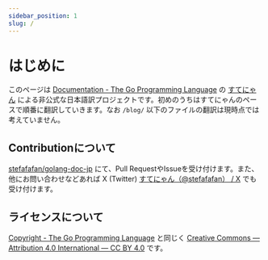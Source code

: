 ```yaml
---
sidebar_position: 1
slug: /
---
```


# はじめに

このページは [Documentation - The Go Programming Language](https://go.dev/doc/) の [すてにゃん](https://twitter.com/stefafafan) による非公式な日本語訳プロジェクトです。初めのうちはすてにゃんのペースで順番に翻訳していきます。なお `/blog/` 以下のファイルの翻訳は現時点では考えていません。

## Contributionについて
[stefafafan/golang-doc-jp](https://github.com/stefafafan/golang-doc-jp) にて、Pull RequestやIssueを受け付けます。また、他にお問い合わせなどあれば X (Twitter) [すてにゃん（@stefafafan） / X](https://twitter.com/stefafafan) でも受け付けます。

## ライセンスについて
[Copyright - The Go Programming Language](https://go.dev/copyright) と同じく [Creative Commons — Attribution 4.0 International — CC BY 4.0](https://creativecommons.org/licenses/by/4.0/) です。
